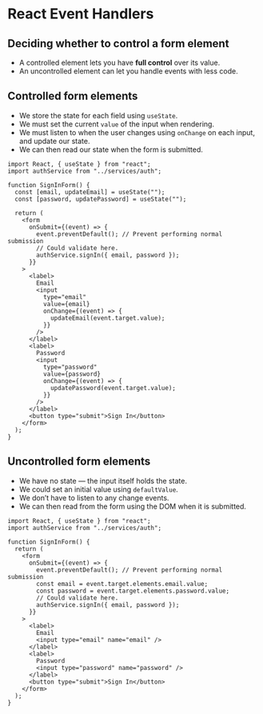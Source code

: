 # React Event Handlers

## Deciding whether to control a form element

- A controlled element lets you have **full control** over its value.
- An uncontrolled element can let you handle events with less code.

## Controlled form elements

- We store the state for each field using `useState`.
- We must set the current `value` of the input when rendering.
- We must listen to when the user changes using `onChange` on each input, and update our state.
- We can then read our state when the form is submitted.

```tsx
import React, { useState } from "react";
import authService from "../services/auth";

function SignInForm() {
  const [email, updateEmail] = useState("");
  const [password, updatePassword] = useState("");

  return (
    <form
      onSubmit={(event) => {
        event.preventDefault(); // Prevent performing normal submission
        // Could validate here.
        authService.signIn({ email, password });
      }}
    >
      <label>
        Email
        <input
          type="email"
          value={email}
          onChange={(event) => {
            updateEmail(event.target.value);
          }}
        />
      </label>
      <label>
        Password
        <input
          type="password"
          value={password}
          onChange={(event) => {
            updatePassword(event.target.value);
          }}
        />
      </label>
      <button type="submit">Sign In</button>
    </form>
  );
}
```

## Uncontrolled form elements

- We have no state — the input itself holds the state.
- We could set an initial value using `defaultValue`.
- We don’t have to listen to any change events.
- We can then read from the form using the DOM when it is submitted.

```tsx
import React, { useState } from "react";
import authService from "../services/auth";

function SignInForm() {
  return (
    <form
      onSubmit={(event) => {
        event.preventDefault(); // Prevent performing normal submission
        const email = event.target.elements.email.value;
        const password = event.target.elements.password.value;
        // Could validate here.
        authService.signIn({ email, password });
      }}
    >
      <label>
        Email
        <input type="email" name="email" />
      </label>
      <label>
        Password
        <input type="password" name="password" />
      </label>
      <button type="submit">Sign In</button>
    </form>
  );
}
```
